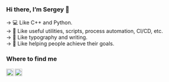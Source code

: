 ### Hi there, I’m Sergey 👋

→ 💻 Like C++ and Python. <br>
→ 🤖 Like useful utilities, scripts, process automation, CI/CD, etc. <br>
→ 📖 Like typography and writing. <br>
→ 🎯 Like helping people achieve their goals.


### Where to find me

[<img align="left" width="20px" src="https://simpleicons.org/icons/gmail.svg" />][gmail]
[<img align="left" width="20px" src="https://simpleicons.org/icons/linkedin.svg" />][linkedin]

<!-- links -->
[linkedin]: https://www.linkedin.com/in/s-vaytsel
[gmail]: mailto:sergey.vaytsel@gmail.com
